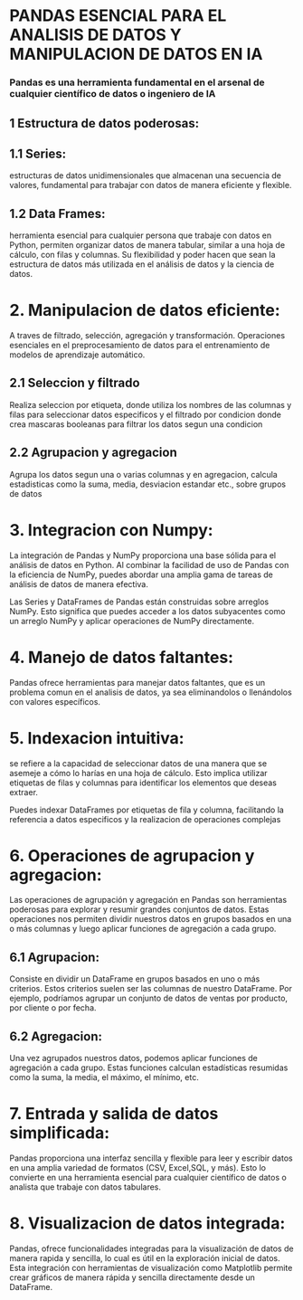 # PANDAS ESENCIAL PARA EL ANALISIS DE DATOS Y MANIPULACION DE DATOS EN IA 
### Pandas es una herramienta fundamental en el arsenal de cualquier científico de datos o ingeniero de IA

## 1 Estructura de datos poderosas:
## 1.1 Series:
estructuras de datos unidimensionales que almacenan una secuencia de valores, fundamental para trabajar con datos de manera eficiente y flexible.

## 1.2 Data Frames: 
herramienta esencial para cualquier persona que trabaje con datos en Python, permiten organizar datos de manera tabular, similar a una hoja de cálculo, con filas y columnas. Su flexibilidad y poder hacen que sean la estructura de datos más utilizada en el análisis de datos y la ciencia de datos.

# 2. Manipulacion de datos eficiente: 
A traves de filtrado, selección, agregación y transformación. Operaciones esenciales en el preprocesamiento de datos para el entrenamiento de modelos de aprendizaje automático.

## 2.1 Seleccion y filtrado
Realiza seleccion por etiqueta, donde utiliza los nombres de las columnas y filas para seleccionar datos especificos y el filtrado por condicion donde crea mascaras booleanas para filtrar los datos segun una condicion

## 2.2 Agrupacion y agregacion
Agrupa los datos segun una o varias columnas y en agregacion, calcula estadisticas como la suma, media, desviacion estandar etc., sobre grupos de datos

# 3. Integracion con Numpy: 
La integración de Pandas y NumPy proporciona una base sólida para el análisis de datos en Python. Al combinar la facilidad de uso de Pandas con la eficiencia de NumPy, puedes abordar una amplia gama de tareas de análisis de datos de manera efectiva.

Las Series y DataFrames de Pandas están construidas sobre arreglos NumPy. Esto significa que puedes acceder a los datos subyacentes como un arreglo NumPy y aplicar operaciones de NumPy directamente.

# 4. Manejo de datos faltantes: 
Pandas ofrece herramientas para manejar datos faltantes, que es un problema comun en el analisis de datos, ya sea eliminandolos o llenándolos con valores específicos. 

# 5. Indexacion intuitiva: 
se refiere a la capacidad de seleccionar datos de una manera que se asemeje a cómo lo harías en una hoja de cálculo. Esto implica utilizar etiquetas de filas y columnas para identificar los elementos que deseas extraer.

Puedes indexar DataFrames por etiquetas de fila y columna, facilitando la referencia a datos especificos y la realizacion de operaciones complejas

# 6. Operaciones de agrupacion y agregacion:
Las operaciones de agrupación y agregación en Pandas son herramientas poderosas para explorar y resumir grandes conjuntos de datos. Estas operaciones nos permiten dividir nuestros datos en grupos basados en una o más columnas y luego aplicar funciones de agregación a cada grupo.

## 6.1 Agrupacion: 
Consiste en dividir un DataFrame en grupos basados en uno o más criterios. Estos criterios suelen ser las columnas de nuestro DataFrame. Por ejemplo, podríamos agrupar un conjunto de datos de ventas por producto, por cliente o por fecha.

## 6.2 Agregacion: 
Una vez agrupados nuestros datos, podemos aplicar funciones de agregación a cada grupo. Estas funciones calculan estadísticas resumidas como la suma, la media, el máximo, el mínimo, etc. 

# 7. Entrada y salida de datos simplificada:
Pandas proporciona una interfaz sencilla y flexible para leer y escribir datos en una amplia variedad de formatos (CSV, Excel,SQL, y más). Esto lo convierte en una herramienta esencial para cualquier científico de datos o analista que trabaje con datos tabulares.

# 8. Visualizacion de datos integrada: 
Pandas, ofrece funcionalidades integradas para la visualización de datos de manera rapida y sencilla, lo cual es útil en la exploración inicial de datos. Esta integración con herramientas de visualización como Matplotlib permite crear gráficos de manera rápida y sencilla directamente desde un DataFrame.

